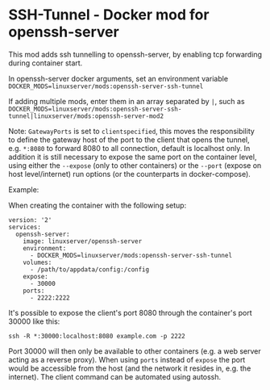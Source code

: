 # SSH-Tunnel - Docker mod for openssh-server

This mod adds ssh tunnelling to openssh-server, by enabling tcp forwarding during container start.

In openssh-server docker arguments, set an environment variable `DOCKER_MODS=linuxserver/mods:openssh-server-ssh-tunnel`

If adding multiple mods, enter them in an array separated by `|`, such as `DOCKER_MODS=linuxserver/mods:openssh-server-ssh-tunnel|linuxserver/mods:openssh-server-mod2`

Note: `GatewayPorts` is set to `clientspecified`, this moves the responsibility to define the gateway host of the port to the client that opens the tunnel, e.g. `*:8080` to forward 8080 to all connection, default is localhost only.
In addition it is still necessary to expose the same port on the container level, using either the `--expose` (only to other containers) or the `--port` (expose on host level/internet) run options (or the counterparts in docker-compose).

Example:

When creating the container with the following setup:
```
version: '2'
services:
  openssh-server:
    image: linuxserver/openssh-server
    environment:
      - DOCKER_MODS=linuxserver/mods:openssh-server-ssh-tunnel
    volumes:
      - /path/to/appdata/config:/config
    expose:
      - 30000
    ports:
      - 2222:2222
```

It's possible to expose the client's port 8080 through the container's port 30000 like this:
```
ssh -R *:30000:localhost:8080 example.com -p 2222
```

Port 30000 will then only be available to other containers (e.g. a web server acting as a reverse proxy). When using `ports` instead of `expose` the port would be accessible from the host (and the network it resides in, e.g. the internet). The client command can be automated using autossh.
